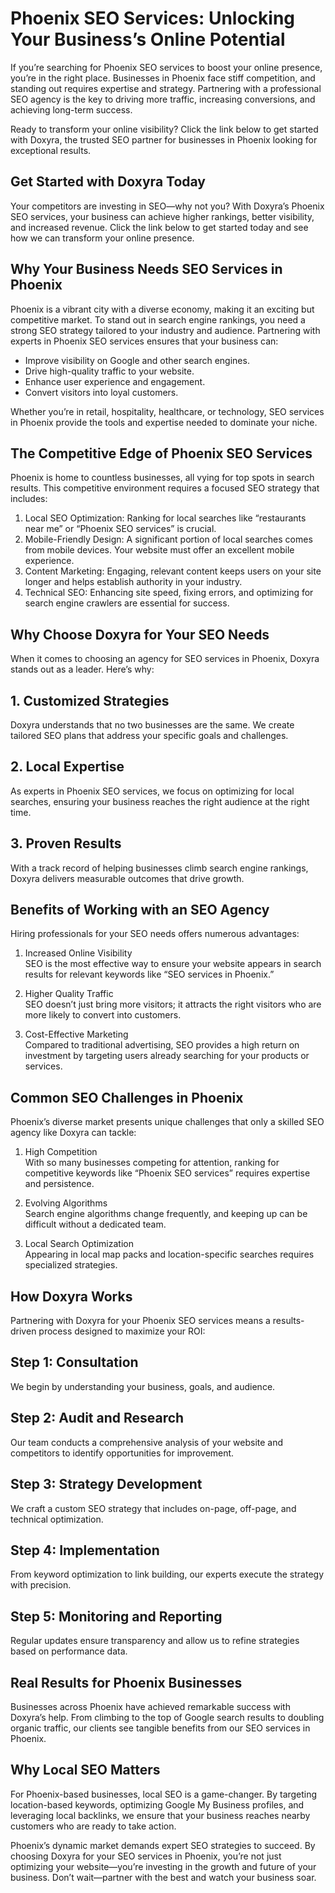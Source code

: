 # Phoenix SEO Services: Unlocking Your Business’s Online Potential  

If you’re searching for Phoenix SEO services to boost your online presence, you’re in the right place. Businesses in Phoenix face stiff competition, and standing out requires expertise and strategy. Partnering with a professional SEO agency is the key to driving more traffic, increasing conversions, and achieving long-term success.  

Ready to transform your online visibility? Click the link below to get started with Doxyra, the trusted SEO partner for businesses in Phoenix looking for exceptional results.  

## Get Started with Doxyra Today  

Your competitors are investing in SEO—why not you? With Doxyra’s Phoenix SEO services, your business can achieve higher rankings, better visibility, and increased revenue. Click the link below to get started today and see how we can transform your online presence.  

## Why Your Business Needs SEO Services in Phoenix  

Phoenix is a vibrant city with a diverse economy, making it an exciting but competitive market. To stand out in search engine rankings, you need a strong SEO strategy tailored to your industry and audience. Partnering with experts in Phoenix SEO services ensures that your business can:  

- Improve visibility on Google and other search engines.  
- Drive high-quality traffic to your website.  
- Enhance user experience and engagement.  
- Convert visitors into loyal customers.  

Whether you’re in retail, hospitality, healthcare, or technology, SEO services in Phoenix provide the tools and expertise needed to dominate your niche.  

## The Competitive Edge of Phoenix SEO Services  

Phoenix is home to countless businesses, all vying for top spots in search results. This competitive environment requires a focused SEO strategy that includes:  

1. Local SEO Optimization: Ranking for local searches like “restaurants near me” or “Phoenix SEO services” is crucial.  
2. Mobile-Friendly Design: A significant portion of local searches comes from mobile devices. Your website must offer an excellent mobile experience.  
3. Content Marketing: Engaging, relevant content keeps users on your site longer and helps establish authority in your industry.  
4. Technical SEO: Enhancing site speed, fixing errors, and optimizing for search engine crawlers are essential for success. 

## Why Choose Doxyra for Your SEO Needs  

When it comes to choosing an agency for SEO services in Phoenix, Doxyra stands out as a leader. Here’s why:  

## 1. Customized Strategies  
Doxyra understands that no two businesses are the same. We create tailored SEO plans that address your specific goals and challenges.  

## 2. Local Expertise  
As experts in Phoenix SEO services, we focus on optimizing for local searches, ensuring your business reaches the right audience at the right time.  

## 3. Proven Results  
With a track record of helping businesses climb search engine rankings, Doxyra delivers measurable outcomes that drive growth.  

## Benefits of Working with an SEO Agency  

Hiring professionals for your SEO needs offers numerous advantages:  

1. Increased Online Visibility  
SEO is the most effective way to ensure your website appears in search results for relevant keywords like “SEO services in Phoenix.”  

2. Higher Quality Traffic  
SEO doesn’t just bring more visitors; it attracts the right visitors who are more likely to convert into customers.  

3. Cost-Effective Marketing  
Compared to traditional advertising, SEO provides a high return on investment by targeting users already searching for your products or services.  

## Common SEO Challenges in Phoenix  

Phoenix’s diverse market presents unique challenges that only a skilled SEO agency like Doxyra can tackle:  

1. High Competition  
With so many businesses competing for attention, ranking for competitive keywords like “Phoenix SEO services” requires expertise and persistence.  

2. Evolving Algorithms  
Search engine algorithms change frequently, and keeping up can be difficult without a dedicated team.  

3. Local Search Optimization  
Appearing in local map packs and location-specific searches requires specialized strategies.  

## How Doxyra Works  

Partnering with Doxyra for your Phoenix SEO services means a results-driven process designed to maximize your ROI:  

## Step 1: Consultation  
We begin by understanding your business, goals, and audience.  

## Step 2: Audit and Research  
Our team conducts a comprehensive analysis of your website and competitors to identify opportunities for improvement.  

## Step 3: Strategy Development  
We craft a custom SEO strategy that includes on-page, off-page, and technical optimization.  

## Step 4: Implementation  
From keyword optimization to link building, our experts execute the strategy with precision.  

## Step 5: Monitoring and Reporting  
Regular updates ensure transparency and allow us to refine strategies based on performance data.  

## Real Results for Phoenix Businesses  

Businesses across Phoenix have achieved remarkable success with Doxyra’s help. From climbing to the top of Google search results to doubling organic traffic, our clients see tangible benefits from our SEO services in Phoenix.  

## Why Local SEO Matters  

For Phoenix-based businesses, local SEO is a game-changer. By targeting location-based keywords, optimizing Google My Business profiles, and leveraging local backlinks, we ensure that your business reaches nearby customers who are ready to take action.  

Phoenix’s dynamic market demands expert SEO strategies to succeed. By choosing Doxyra for your SEO services in Phoenix, you’re not just optimizing your website—you’re investing in the growth and future of your business. Don’t wait—partner with the best and watch your business soar.  
